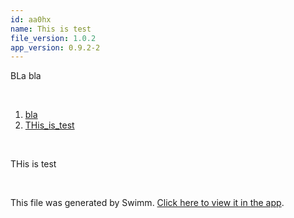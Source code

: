 ```yaml
---
id: aa0hx
name: This is test
file_version: 1.0.2
app_version: 0.9.2-2
---
```


<!-- Intro - Do not remove this comment -->
BLa bla

<br/>

<!-- Steps - Do not remove this comment -->
1. [bla](bla.233bj.sw.md)
2. [THis_is_test](this_is_test.7rmgz.sw.md)


<br/>

<!-- Summary - Do not remove this comment -->
THis is test

<br/>

This file was generated by Swimm. [Click here to view it in the app](http://localhost:5000/repos/ls4DA2fLasmQuEbT4ipw/docs/aa0hx).